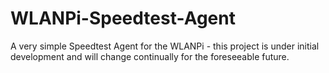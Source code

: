 # WLANPi-Speedtest-Agent

A very simple Speedtest Agent for the WLANPi - this project is under initial development and will change continually for the foreseeable future.
